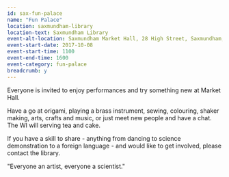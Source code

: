 ```yaml
---
id: sax-fun-palace
name: "Fun Palace"
location: saxmundham-library
location-text: Saxmundham Library
event-alt-location: Saxmundham Market Hall, 28 High Street, Saxmundham, IP17 1AF
event-start-date: 2017-10-08
event-start-time: 1100
event-end-time: 1600
event-category: fun-palace
breadcrumb: y
---
```


Everyone is invited to enjoy performances and try something new at Market Hall.

Have a go at origami, playing a brass instrument, sewing, colouring, shaker making, arts, crafts and music, or just meet new people and have a chat. The WI will serving tea and cake.

If you have a skill to share - anything from dancing to science demonstration to a foreign language - and would like to get involved, please contact the library.

"Everyone an artist, everyone a scientist."
